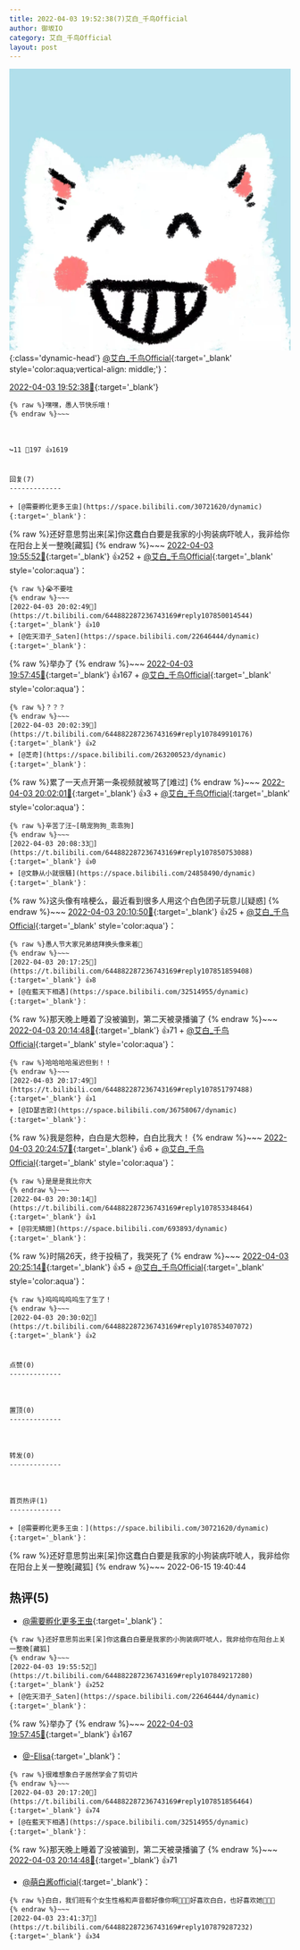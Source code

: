 ```yaml
---
title: 2022-04-03 19:52:38(7)艾白_千鸟Official
author: 御坂IO
category: 艾白_千鸟Official
layout: post
---
```


![img](/images/9ae8b9445fd0665cc014d9080156a45271be73c6.jpg){:class='dynamic-head'}
[@艾白_千鸟Official](https://space.bilibili.com/334537711/dynamic){:target='_blank' style='color:aqua;vertical-align: middle;'}：

[2022-04-03 19:52:38🔗](https://t.bilibili.com/644882287236743169){:target='_blank'}

~~~
{% raw %}嘿嘿，愚人节快乐哦！
{% endraw %}~~~



↪️11 💬197 👍1619


回复(7)
-------------

+ [@需要孵化更多王虫](https://space.bilibili.com/30721620/dynamic){:target='_blank'}：
~~~
{% raw %}还好意思剪出来[呆]你这蠢白白要是我家的小狗装病吓唬人，我非给你在阳台上关一整晚[藏狐]
{% endraw %}~~~
[2022-04-03 19:55:52🔗](https://t.bilibili.com/644882287236743169#reply107849217280){:target='_blank'} 👍252
    + [@艾白_千鸟Official](https://space.bilibili.com/334537711/dynamic){:target='_blank' style='color:aqua'}：
~~~
{% raw %}😭不要哇
{% endraw %}~~~
[2022-04-03 20:02:49🔗](https://t.bilibili.com/644882287236743169#reply107850014544){:target='_blank'} 👍10
+ [@佐天泪子_Saten](https://space.bilibili.com/22646444/dynamic){:target='_blank'}：
~~~
{% raw %}举办了
{% endraw %}~~~
[2022-04-03 19:57:45🔗](https://t.bilibili.com/644882287236743169#reply107849456608){:target='_blank'} 👍167
    + [@艾白_千鸟Official](https://space.bilibili.com/334537711/dynamic){:target='_blank' style='color:aqua'}：
~~~
{% raw %}？？？
{% endraw %}~~~
[2022-04-03 20:02:39🔗](https://t.bilibili.com/644882287236743169#reply107849910176){:target='_blank'} 👍2
+ [@芝奇](https://space.bilibili.com/263200523/dynamic){:target='_blank'}：
~~~
{% raw %}累了一天点开第一条视频就被骂了[难过]
{% endraw %}~~~
[2022-04-03 20:02:01🔗](https://t.bilibili.com/644882287236743169#reply107849954912){:target='_blank'} 👍3
    + [@艾白_千鸟Official](https://space.bilibili.com/334537711/dynamic){:target='_blank' style='color:aqua'}：
~~~
{% raw %}辛苦了汪~[萌宠狗狗_乖乖狗]
{% endraw %}~~~
[2022-04-03 20:08:33🔗](https://t.bilibili.com/644882287236743169#reply107850753088){:target='_blank'} 👍0
+ [@文静从小就很騒](https://space.bilibili.com/24858490/dynamic){:target='_blank'}：
~~~
{% raw %}这头像有啥梗么，最近看到很多人用这个白色团子玩意儿[疑惑]
{% endraw %}~~~
[2022-04-03 20:10:50🔗](https://t.bilibili.com/644882287236743169#reply107850953856){:target='_blank'} 👍25
    + [@艾白_千鸟Official](https://space.bilibili.com/334537711/dynamic){:target='_blank' style='color:aqua'}：
~~~
{% raw %}愚人节大家兄弟结拜换头像来着🥰
{% endraw %}~~~
[2022-04-03 20:17:25🔗](https://t.bilibili.com/644882287236743169#reply107851859408){:target='_blank'} 👍8
+ [@在藍天下相遇](https://space.bilibili.com/32514955/dynamic){:target='_blank'}：
~~~
{% raw %}那天晚上睡着了没被骗到，第二天被录播骗了
{% endraw %}~~~
[2022-04-03 20:14:48🔗](https://t.bilibili.com/644882287236743169#reply107851505664){:target='_blank'} 👍71
    + [@艾白_千鸟Official](https://space.bilibili.com/334537711/dynamic){:target='_blank' style='color:aqua'}：
~~~
{% raw %}哈哈哈哈虽迟但到！！
{% endraw %}~~~
[2022-04-03 20:17:49🔗](https://t.bilibili.com/644882287236743169#reply107851797488){:target='_blank'} 👍1
+ [@ID瑟吉欧](https://space.bilibili.com/36758067/dynamic){:target='_blank'}：
~~~
{% raw %}我是怨种，白白是大怨种，白白比我大！
{% endraw %}~~~
[2022-04-03 20:24:57🔗](https://t.bilibili.com/644882287236743169#reply107852731392){:target='_blank'} 👍6
    + [@艾白_千鸟Official](https://space.bilibili.com/334537711/dynamic){:target='_blank' style='color:aqua'}：
~~~
{% raw %}是是是我比你大
{% endraw %}~~~
[2022-04-03 20:30:14🔗](https://t.bilibili.com/644882287236743169#reply107853348464){:target='_blank'} 👍1
+ [@羽无鳞翅](https://space.bilibili.com/693893/dynamic){:target='_blank'}：
~~~
{% raw %}时隔26天，终于投稿了，我哭死了
{% endraw %}~~~
[2022-04-03 20:25:14🔗](https://t.bilibili.com/644882287236743169#reply107852890864){:target='_blank'} 👍5
    + [@艾白_千鸟Official](https://space.bilibili.com/334537711/dynamic){:target='_blank' style='color:aqua'}：
~~~
{% raw %}呜呜呜呜呜生了生了！
{% endraw %}~~~
[2022-04-03 20:30:02🔗](https://t.bilibili.com/644882287236743169#reply107853407072){:target='_blank'} 👍2


点赞(0)
-------------



置顶(0)
-------------



转发(0)
-------------



首页热评(1)
-------------

+ [@需要孵化更多王虫：](https://space.bilibili.com/30721620/dynamic){:target='_blank'}：
~~~
{% raw %}还好意思剪出来[呆]你这蠢白白要是我家的小狗装病吓唬人，我非给你在阳台上关一整晚[藏狐]
{% endraw %}~~~
2022-06-15 19:40:44


热评(5)
-------------

+ [@需要孵化更多王虫](https://space.bilibili.com/30721620/dynamic){:target='_blank'}：
~~~
{% raw %}还好意思剪出来[呆]你这蠢白白要是我家的小狗装病吓唬人，我非给你在阳台上关一整晚[藏狐]
{% endraw %}~~~
[2022-04-03 19:55:52🔗](https://t.bilibili.com/644882287236743169#reply107849217280){:target='_blank'} 👍252
+ [@佐天泪子_Saten](https://space.bilibili.com/22646444/dynamic){:target='_blank'}：
~~~
{% raw %}举办了
{% endraw %}~~~
[2022-04-03 19:57:45🔗](https://t.bilibili.com/644882287236743169#reply107849456608){:target='_blank'} 👍167
+ [@-Elisa](https://space.bilibili.com/282649088/dynamic){:target='_blank'}：
~~~
{% raw %}很难想象白子居然学会了剪切片
{% endraw %}~~~
[2022-04-03 20:17:20🔗](https://t.bilibili.com/644882287236743169#reply107851856464){:target='_blank'} 👍74
+ [@在藍天下相遇](https://space.bilibili.com/32514955/dynamic){:target='_blank'}：
~~~
{% raw %}那天晚上睡着了没被骗到，第二天被录播骗了
{% endraw %}~~~
[2022-04-03 20:14:48🔗](https://t.bilibili.com/644882287236743169#reply107851505664){:target='_blank'} 👍71
+ [@萌白酱official](https://space.bilibili.com/213195775/dynamic){:target='_blank'}：
~~~
{% raw %}白白，我们班有个女生性格和声音都好像你啊🤤🤤🤤好喜欢白白，也好喜欢她🤤🤤🤤
{% endraw %}~~~
[2022-04-03 23:41:37🔗](https://t.bilibili.com/644882287236743169#reply107879287232){:target='_blank'} 👍34


